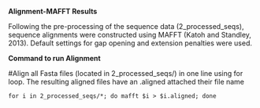 **Alignment-MAFFT Results**

Following the pre-processing of the sequence data (2_processed_seqs), sequence alignments were constructed using MAFFT (Katoh and Standley, 2013). Default settings for gap opening and extension penalties were used. 

**Command to run Alignment**

#Align all Fasta files (located in 2_processed_seqs/) in one line using for loop. The resulting aligned files have an .aligned attached their file name

`for i in 2_processed_seqs/*; do mafft $i > $i.aligned; done`
